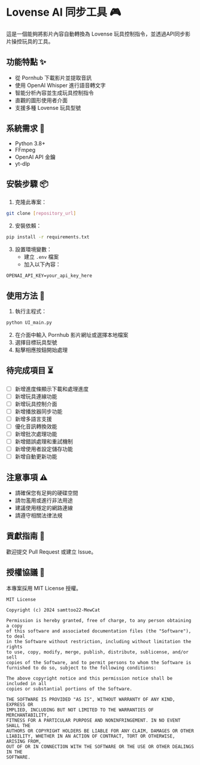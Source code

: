 # Lovense AI 同步工具 🎮

這是一個能夠將影片內容自動轉換為 Lovense 玩具控制指令，並透過API同步影片操控玩具的工具。

## 功能特點 ✨

- 從 Pornhub 下載影片並提取音訊
- 使用 OpenAI Whisper 進行語音轉文字
- 智能分析內容並生成玩具控制指令
- 直觀的圖形使用者介面
- 支援多種 Lovense 玩具型號

## 系統需求 🔧

- Python 3.8+
- FFmpeg
- OpenAI API 金鑰
- yt-dlp

## 安裝步驟 📦

1. 克隆此專案：
```bash
git clone [repository_url]
```

2. 安裝依賴：
```bash
pip install -r requirements.txt
```

3. 設置環境變數：
   - 建立 `.env` 檔案
   - 加入以下內容：
```
OPENAI_API_KEY=your_api_key_here
```

## 使用方法 📝

1. 執行主程式：
```bash
python UI_main.py
```

2. 在介面中輸入 Pornhub 影片網址或選擇本地檔案
3. 選擇目標玩具型號
4. 點擊相應按鈕開始處理

## 待完成項目 ⏳

- [ ] 新增進度條顯示下載和處理進度
- [ ] 新增玩具連線功能
- [ ] 新增玩具控制介面
- [ ] 新增播放器同步功能
- [ ] 新增多語言支援
- [ ] 優化音訊轉換效能
- [ ] 新增批次處理功能
- [ ] 新增錯誤處理和重試機制
- [ ] 新增使用者設定儲存功能
- [ ] 新增自動更新功能

## 注意事項 ⚠️

- 請確保您有足夠的硬碟空間
- 請勿濫用或進行非法用途
- 建議使用穩定的網路連線
- 請遵守相關法律法規

## 貢獻指南 🤝

歡迎提交 Pull Request 或建立 Issue。

## 授權協議 📄

本專案採用 MIT License 授權。

```
MIT License

Copyright (c) 2024 samttoo22-MewCat

Permission is hereby granted, free of charge, to any person obtaining a copy
of this software and associated documentation files (the "Software"), to deal
in the Software without restriction, including without limitation the rights
to use, copy, modify, merge, publish, distribute, sublicense, and/or sell
copies of the Software, and to permit persons to whom the Software is
furnished to do so, subject to the following conditions:

The above copyright notice and this permission notice shall be included in all
copies or substantial portions of the Software.

THE SOFTWARE IS PROVIDED "AS IS", WITHOUT WARRANTY OF ANY KIND, EXPRESS OR
IMPLIED, INCLUDING BUT NOT LIMITED TO THE WARRANTIES OF MERCHANTABILITY,
FITNESS FOR A PARTICULAR PURPOSE AND NONINFRINGEMENT. IN NO EVENT SHALL THE
AUTHORS OR COPYRIGHT HOLDERS BE LIABLE FOR ANY CLAIM, DAMAGES OR OTHER
LIABILITY, WHETHER IN AN ACTION OF CONTRACT, TORT OR OTHERWISE, ARISING FROM,
OUT OF OR IN CONNECTION WITH THE SOFTWARE OR THE USE OR OTHER DEALINGS IN THE
SOFTWARE.
```